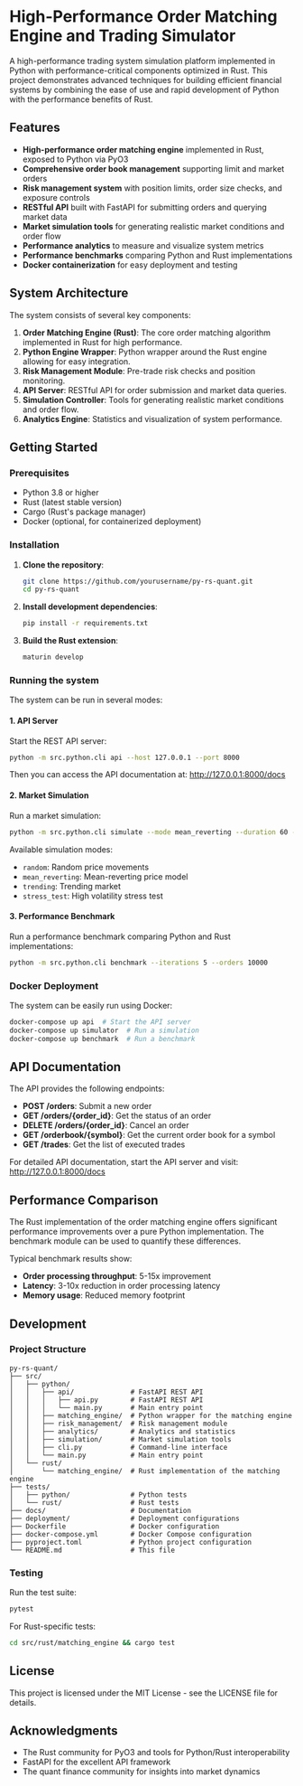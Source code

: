 # High-Performance Order Matching Engine and Trading Simulator

A high-performance trading system simulation platform implemented in Python with performance-critical components optimized in Rust. This project demonstrates advanced techniques for building efficient financial systems by combining the ease of use and rapid development of Python with the performance benefits of Rust.

## Features

- **High-performance order matching engine** implemented in Rust, exposed to Python via PyO3
- **Comprehensive order book management** supporting limit and market orders
- **Risk management system** with position limits, order size checks, and exposure controls
- **RESTful API** built with FastAPI for submitting orders and querying market data
- **Market simulation tools** for generating realistic market conditions and order flow
- **Performance analytics** to measure and visualize system metrics
- **Performance benchmarks** comparing Python and Rust implementations
- **Docker containerization** for easy deployment and testing

## System Architecture

The system consists of several key components:

1. **Order Matching Engine (Rust)**: The core order matching algorithm implemented in Rust for high performance.
2. **Python Engine Wrapper**: Python wrapper around the Rust engine allowing for easy integration.
3. **Risk Management Module**: Pre-trade risk checks and position monitoring.
4. **API Server**: RESTful API for order submission and market data queries.
5. **Simulation Controller**: Tools for generating realistic market conditions and order flow.
6. **Analytics Engine**: Statistics and visualization of system performance.

## Getting Started

### Prerequisites

- Python 3.8 or higher
- Rust (latest stable version)
- Cargo (Rust's package manager)
- Docker (optional, for containerized deployment)

### Installation

1. **Clone the repository**:
   ```bash
   git clone https://github.com/yourusername/py-rs-quant.git
   cd py-rs-quant
   ```

2. **Install development dependencies**:
   ```bash
   pip install -r requirements.txt
   ```

3. **Build the Rust extension**:
   ```bash
   maturin develop
   ```

### Running the system

The system can be run in several modes:

#### 1. API Server

Start the REST API server:

```bash
python -m src.python.cli api --host 127.0.0.1 --port 8000
```

Then you can access the API documentation at: http://127.0.0.1:8000/docs

#### 2. Market Simulation

Run a market simulation:

```bash
python -m src.python.cli simulate --mode mean_reverting --duration 60 --order-rate 5.0
```

Available simulation modes:
- `random`: Random price movements
- `mean_reverting`: Mean-reverting price model
- `trending`: Trending market
- `stress_test`: High volatility stress test

#### 3. Performance Benchmark

Run a performance benchmark comparing Python and Rust implementations:

```bash
python -m src.python.cli benchmark --iterations 5 --orders 10000
```

### Docker Deployment

The system can be easily run using Docker:

```bash
docker-compose up api  # Start the API server
docker-compose up simulator  # Run a simulation
docker-compose up benchmark  # Run a benchmark
```

## API Documentation

The API provides the following endpoints:

- **POST /orders**: Submit a new order
- **GET /orders/{order_id}**: Get the status of an order
- **DELETE /orders/{order_id}**: Cancel an order
- **GET /orderbook/{symbol}**: Get the current order book for a symbol
- **GET /trades**: Get the list of executed trades

For detailed API documentation, start the API server and visit: http://127.0.0.1:8000/docs

## Performance Comparison

The Rust implementation of the order matching engine offers significant performance improvements over a pure Python implementation. The benchmark module can be used to quantify these differences.

Typical benchmark results show:
- **Order processing throughput**: 5-15x improvement
- **Latency**: 3-10x reduction in order processing latency
- **Memory usage**: Reduced memory footprint

## Development

### Project Structure

```
py-rs-quant/
├── src/
│   ├── python/
│   │   ├── api/              # FastAPI REST API
│   │   │   ├── api.py        # FastAPI REST API
│   │   │   └── main.py       # Main entry point
│   │   ├── matching_engine/  # Python wrapper for the matching engine
│   │   ├── risk_management/  # Risk management module
│   │   ├── analytics/        # Analytics and statistics
│   │   ├── simulation/       # Market simulation tools
│   │   ├── cli.py            # Command-line interface
│   │   └── main.py           # Main entry point
│   └── rust/
│       └── matching_engine/  # Rust implementation of the matching engine
├── tests/
│   ├── python/               # Python tests
│   └── rust/                 # Rust tests
├── docs/                     # Documentation
├── deployment/               # Deployment configurations
├── Dockerfile                # Docker configuration
├── docker-compose.yml        # Docker Compose configuration
├── pyproject.toml            # Python project configuration
└── README.md                 # This file
```

### Testing

Run the test suite:

```bash
pytest
```

For Rust-specific tests:

```bash
cd src/rust/matching_engine && cargo test
```

## License

This project is licensed under the MIT License - see the LICENSE file for details.

## Acknowledgments

- The Rust community for PyO3 and tools for Python/Rust interoperability
- FastAPI for the excellent API framework
- The quant finance community for insights into market dynamics 